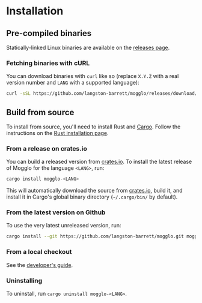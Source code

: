# Installation

## Pre-compiled binaries

Statically-linked Linux binaries are available on the [releases page][releases].

### Fetching binaries with cURL

You can download binaries with `curl` like so (replace `X.Y.Z` with a real
version number and `LANG` with a supported language):
```sh
curl -sSL https://github.com/langston-barrett/mogglo/releases/download/vX.Y.Z/mogglo-LANG -o mogglo-LANG
```

## Build from source

To install from source, you'll need to install Rust and [Cargo][cargo]. Follow
the instructions on the [Rust installation page][install-rust].

[install-rust]: https://www.rust-lang.org/tools/install

### From a release on crates.io

You can build a released version from [crates.io]. To install the latest
release of Mogglo for the language `<LANG>`, run:

```sh
cargo install mogglo-<LANG>
```

This will automatically download the source from [crates.io], build it, and
install it in Cargo's global binary directory (`~/.cargo/bin/` by default).

### From the latest version on Github

To use the very latest unreleased version, run:

```sh
cargo install --git https://github.com/langston-barrett/mogglo.git mogglo-LANG
```

### From a local checkout

See the [developer's guide](dev.md).

### Uninstalling

To uninstall, run `cargo uninstall mogglo-<LANG>`.

[cargo]: https://doc.rust-lang.org/cargo/
[crates.io]: https://crates.io/
[releases]: https://github.com/langston-barrett/mogglo/releases
[rustup]: https://rustup.rs/
